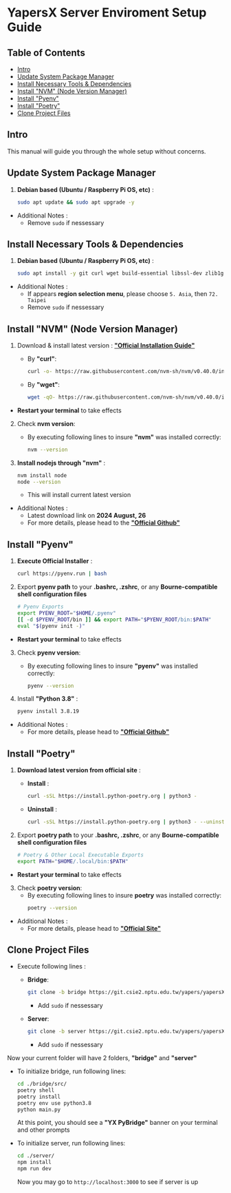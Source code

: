 # **YapersX Server Enviroment Setup Guide**

## Table of Contents
- [Intro](#intro)
- [Update System Package Manager](#update-system-package-manager)
- [Install Necessary Tools & Dependencies](#install-necessary-tools--dependencies)
- [Install "NVM" (Node Version Manager)](#install-nvm-node-version-manager)
- [Install "Pyenv"](#install-pyenv)
- [Install "Poetry"](#install-poetry)
- [Clone Project Files](#clone-project-files)


## Intro
This manual will guide you through the whole setup without concerns.


## Update System Package Manager
1. **Debian based (Ubuntu / Raspberry Pi OS, etc)** :
	```sh
	sudo apt update && sudo apt upgrade -y
	```
 
- Additional Notes :
	- Remove `sudo` if nessessary


## Install Necessary Tools & Dependencies
1. **Debian based (Ubuntu / Raspberry Pi OS, etc)** :
	```sh
	sudo apt install -y git curl wget build-essential libssl-dev zlib1g-dev libbz2-dev libreadline-dev libsqlite3-dev libncursesw5-dev xz-utils tk-dev libxml2-dev libxmlsec1-dev libffi-dev liblzma-dev python3
	```
 
- Additional Notes :
  	- If appears **region selection menu**, please choose `5. Asia`, then `72. Taipei`
	- Remove `sudo` if nessessary


## Install "NVM" (Node Version Manager)
1. Download & install latest version : [**"Official Installation Guide"**](https://github.com/nvm-sh/nvm?tab=readme-ov-file#installing-and-updating)
	- By **"curl"**:
		```sh
	 	curl -o- https://raw.githubusercontent.com/nvm-sh/nvm/v0.40.0/install.sh | bash
	 	```
  
	- By **"wget"**:
		```sh
		wget -qO- https://raw.githubusercontent.com/nvm-sh/nvm/v0.40.0/install.sh | bash
	 	```
  
- **Restart your terminal** to take effects

2. Check **nvm version**:
	- By executing following lines to insure **"nvm"** was installed correctly:
 		```sh
   		nvm --version
   		```
 
3. **Install nodejs through "nvm"** :
	```sh
	nvm install node
 	node --version
	```
 
	- This will install current latest version

- Additional Notes :
	- Latest download link on **2024 August, 26**
	- For more details, please head to the [**"Official Github"**](https://github.com/nvm-sh/nvm)


## Install "Pyenv"
1. **Execute Official Installer** :
	```sh
	curl https://pyenv.run | bash
	```
 
2. Export **pyenv path** to your **.bashrc, .zshrc**, or any **Bourne-compatible shell configuration files**
	```sh
 	# Pyenv Exports
	export PYENV_ROOT="$HOME/.pyenv"
	[[ -d $PYENV_ROOT/bin ]] && export PATH="$PYENV_ROOT/bin:$PATH"
	eval "$(pyenv init -)"
 	```
 
- **Restart your terminal** to take effects

3. Check **pyenv version**:
	- By executing following lines to insure **"pyenv"** was installed correctly:
 		```sh
   		pyenv --version
   		```

4. Install **"Python 3.8"** :
	```sh
	pyenv install 3.8.19
	```

- Additional Notes :
	- For more details, please head to [**"Official Github"**](https://github.com/pyenv/pyenv)


## Install "Poetry"
1. **Download latest version from official site** :
	- **Install** : 
		```sh
		curl -sSL https://install.python-poetry.org | python3 -
		```
  
	- **Uninstall** : 
		```sh
		curl -sSL https://install.python-poetry.org | python3 - --uninstall
		```
  
2. Export **poetry path** to your **.bashrc, .zshrc**, or any **Bourne-compatible shell configuration files**
	```sh
 	# Poetry & Other Local Executable Exports
	export PATH="$HOME/.local/bin:$PATH"
 	```
 
- **Restart your terminal** to take effects
 
3. Check **poetry version**:
	- By executing following lines to insure **poetry** was installed correctly:
 		```sh
   		poetry --version
   		```

- Additional Notes :
	- For more details, please head to [**"Official Site"**](https://python-poetry.org/docs/main/)


## Clone Project Files
- Execute following lines :
	- **Bridge**:
		```sh
		git clone -b bridge https://git.csie2.nptu.edu.tw/yapers/yapersX/yapersx-server.git bridge
		```
		- Add `sudo` if nessessary

	- **Server**:
		```sh
		git clone -b server https://git.csie2.nptu.edu.tw/yapers/yapersX/yapersx-server.git server
		```
		- Add `sudo` if nessessary

Now your current folder will have 2 folders, **"bridge"** and **"server"**

- To initialize bridge, run following lines:
	```sh
	cd ./bridge/src/
	poetry shell
	poetry install
	poetry env use python3.8
	python main.py
	```
	At this point, you should see a **"YX PyBridge"** banner on your terminal and other prompts

- To initialize server, run following lines:
	```sh
	cd ./server/
	npm install
	npm run dev
	```
 	Now you may go to `http://localhost:3000` to see if server is up
